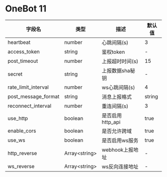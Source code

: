 # OneBot 11

| 字段名                 | 类型              | 描述           | 默认值    |
|---------------------|-----------------|--------------|--------|
| heartbeat           | number          | 心跳间隔(s)      | 3      |
| access_token        | string          | 鉴权token      | -      |
| post_timeout        | number          | 上报超时时间(s)    | 15     |
| secret              | string          | 上报数据sha秘钥    | -      |
| rate_limit_interval | number          | ws心跳间隔(s)    | 4      |
| post_message_format | string          | 消息上报格式       | string |
| reconnect_interval  | number          | 重连间隔(s)      | 3      |
| use_http            | boolean         | 是否启用http_api | true   |
| enable_cors         | boolean         | 是否允许跨域       | true   |
| use_ws              | boolean         | 是否启用ws服务     | true   |
| http_reverse        | Array\<string\> | webhook上报地址  | -      |
| ws_reverse          | Array\<string\> | ws反向连接地址     | -      |

